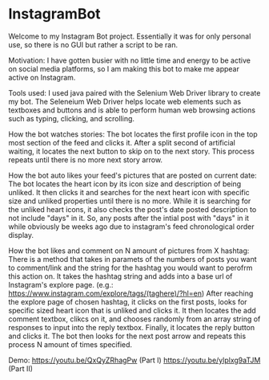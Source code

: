# InstagramBot
Welcome to my Instagram Bot project. Essentially it was for only personal use, so there is no GUI but rather a script to be ran. 

Motivation: 
I have gotten busier with no little time and energy to be active on social media platforms, so I am making this bot to make me appear active on Instagram.

Tools used: 
I used java paired with the Selenium Web Driver library to create my bot. The Seleneium Web Driver helps locate web elements such as textboxes and buttons and is able to perform human web browsing actions such as typing, clicking, and scrolling.

How the bot watches stories:
The bot locates the first profile icon in the top most section of the feed and clicks it. After a split second of artificial waiting, it locates the next button to skip on to the next story. This process repeats until there is no more next story arrow.

How the bot auto likes your feed's pictures that are posted on current date:
The bot locates the heart icon by its icon size and description of being unliked. It then clicks it and searches for the next heart icon with specific size and unliked properties until there is no more. While it is searching for the unliked heart icons, it also checks the post's date posted description to not include "days" in it. So, any posts after the intial post with "days" in it while obviously be weeks ago due to instagram's feed chronological order display.

How the bot likes and comment on N amount of pictures from X hashtag:
There is a method that takes in paramets of the numbers of posts you want to comment/link and the string for the hashtag you would want to perofrm this action on. It takes the hashtag string and adds into a base url of Instagram's explore page. (e.g.: https://www.instagram.com/explore/tags/(taghere)/?hl=en) After reaching the explore page of chosen hashtag, it clicks on the first posts, looks for specific sized heart icon that is unliked and clicks it. It then locates the add comment textbox, clikcs on it, and chooses randomly from an array string of responses to input into the reply textbox. Finally, it locates the reply button and clicks it. The bot then looks for the next post arrow and repeats this process N amount of times specified.


Demo: 
https://youtu.be/QxQyZRhagPw (Part I)
https://youtu.be/ylplxg9aTJM (Part II)

